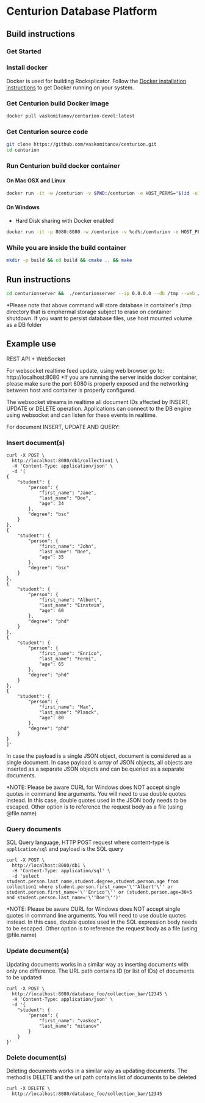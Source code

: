 # Centurion Database Platform

## Build instructions

### Get Started

### Install docker
Docker is used for building Rocksplicator. Follow the [Docker installation instructions](https://docs.docker.com/engine/installation/) to get Docker running on your system.

### Get Centurion build Docker image

```sh
docker pull vaskomitanov/centurion-devel:latest
```

### Get Centurion source code
```sh
git clone https://github.com/vaskomitanov/centurion.git 
cd centurion
```

### Run Centurion build docker container

#### On Mac OSX and Linux
```sh
docker run -it -w /centurion -v $PWD:/centurion -e HOST_PERMS="$(id -u):$(id -g)" vaskomitanov/centurion-devel bash
```

#### On Windows
* Hard Disk sharing with Docker enabled
```sh
docker run -it -p 8080:8080 -w /centurion -v %cd%:/centurion -e HOST_PERMS="$(id -u):$(id -g)" vaskomitanov/centurion-devel bash
```

### While you are inside the build container
```sh
mkdir -p build && cd build && cmake .. && make
```

## Run instructions
```sh
cd centurionserver &&  ./centurionserver --ip 0.0.0.0 --db /tmp --web /centurion/centurionserver/public --jwt s3kret --log-level 0
```

*Please note that above command will store database in container's /tmp directory that is emphermal storage subject to erase on container shutdown. If you want to persist database files, use host mounted volume as a DB folder

## Example use

REST API + WebSocket

For websocket realtime feed update, using web browser go to: http://localhost:8080
*If you are running the server inside docker container, please make sure the port 8080 is properly exposed and the networking between host and container is properly configured.

The websocket streams in realtime all document IDs affected by INSERT, UPDATE or DELETE operation. Applications can connect to the DB engine using websocket and can listen for these events in realtime.  

For document INSERT, UPDATE AND QUERY:

### Insert document(s)
```
curl -X POST \
  http://localhost:8080/db1/collection1 \
  -H 'Content-Type: application/json' \
  -d '[
{
	"student": {	
		"person": {
			"first_name": "Jane",
			"last_name": "Doe",
			"age": 34
		},
		"degree": "bsc"
	}
},
{
	"student": {	
		"person": {
			"first_name": "John",
			"last_name": "Doe",
			"age": 35
		},
		"degree": "bsc"
	}
},
{
	"student": {	
		"person": {
			"first_name": "Albert",
			"last_name": "Einstein",
			"age": 60
		},
		"degree": "phd"
	}
},
{
	"student": {	
		"person": {
			"first_name": "Enrico",
			"last_name": "Fermi",
			"age": 65
		},
		"degree": "phd"
	}
},
{
	"student": {	
		"person": {
			"first_name": "Max",
			"last_name": "Planck",
			"age": 80
		},
		"degree": "phd"
	}
}
]'
```

In case the payload is a single JSON object, document is considered as a single document. In case payload is *array* of JSON objects, all objects are inserted as a separate JSON objects and can be queried as a separate documents. 

*NOTE: Please be aware CURL for Windows does NOT accept single quotes in command line arguments. You will need to use double quotes instead. In this case, double quotes used in the JSON body needs to be escaped. Other option is to reference the request body as a file (using @file.name) 

### Query documents
SQL Query language, HTTP POST request where content-type is `application/sql` and payload is the SQL query

```
curl -X POST \
  http://localhost:8080/db1 \
  -H 'Content-Type: application/sql' \
  -d 'select student.person.last_name,student.degree,student.person.age from collection1 where student.person.first_name='\''Albert'\'' or student.person.first_name='\''Enrico'\'' or (student.person.age=30+5 and student.person.last_name='\''Doe'\'')'
 ```
*NOTE: Please be aware CURL for Windows does NOT accept single quotes in command line arguments. You will need to use double quotes instead. In this case, double quotes used in the SQL expression body needs to be escaped. Other option is to reference the request body as a file (using @file.name) 

### Update document(s)
Updating documents works in a similar way as inserting documents with only one difference. The URL path contains ID (or list of IDs) of documents to be updated

```
curl -X POST \
  http://localhost:8080/database_foo/collection_bar/12345 \
  -H 'Content-Type: application/json' \
  -d '{
	"student": {	
		"person": {
			"first_name": "vaskoz",
			"last_name": "mitanov"
		}
	}
}'
```

### Delete document(s)

Deleting documents works in a similar way as updating documents. The method is DELETE and the url path contains list of documents to be deleted

```
curl -X DELETE \
  http://localhost:8080/database_foo/collection_bar/12345 
```
